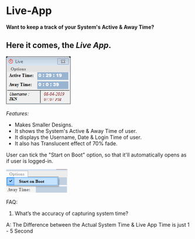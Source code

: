 # Live-App

**Want to keep a track of your System's Active & Away Time?**

## Here it comes, the **_Live App_**.

![](Image1.png)

_Features:_
 - Makes Smaller Designs.
 - It shows the System's Active & Away Time of user.
 - It displays the Username, Date & Login Time of user.
 - It also has Translucent effect of 70% fade.

User can tick the "Start on Boot" option, so that it'll automatically opens as if user is logged-in.

![](Image2.png)

FAQ:

1) What’s the accuracy of capturing system time?

A: The Difference between the Actual System Time & Live App Time is just 1 - 5 Second
